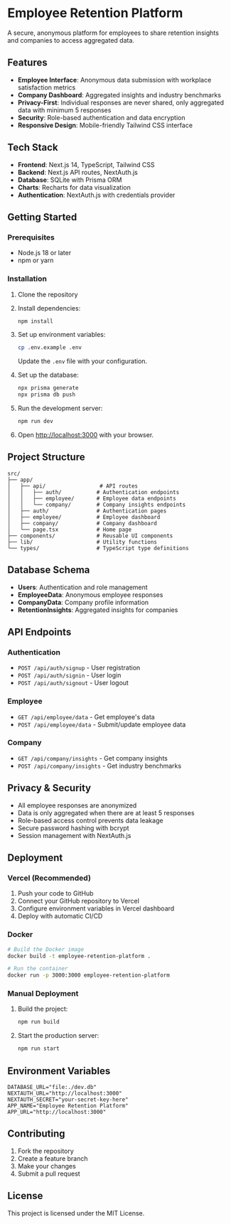 # Employee Retention Platform

A secure, anonymous platform for employees to share retention insights and companies to access aggregated data.

## Features

- **Employee Interface**: Anonymous data submission with workplace satisfaction metrics
- **Company Dashboard**: Aggregated insights and industry benchmarks
- **Privacy-First**: Individual responses are never shared, only aggregated data with minimum 5 responses
- **Security**: Role-based authentication and data encryption
- **Responsive Design**: Mobile-friendly Tailwind CSS interface

## Tech Stack

- **Frontend**: Next.js 14, TypeScript, Tailwind CSS
- **Backend**: Next.js API routes, NextAuth.js
- **Database**: SQLite with Prisma ORM
- **Charts**: Recharts for data visualization
- **Authentication**: NextAuth.js with credentials provider

## Getting Started

### Prerequisites

- Node.js 18 or later
- npm or yarn

### Installation

1. Clone the repository
2. Install dependencies:
   ```bash
   npm install
   ```

3. Set up environment variables:
   ```bash
   cp .env.example .env
   ```
   Update the `.env` file with your configuration.

4. Set up the database:
   ```bash
   npx prisma generate
   npx prisma db push
   ```

5. Run the development server:
   ```bash
   npm run dev
   ```

6. Open [http://localhost:3000](http://localhost:3000) with your browser.

## Project Structure

```
src/
├── app/
│   ├── api/                 # API routes
│   │   ├── auth/           # Authentication endpoints
│   │   ├── employee/       # Employee data endpoints
│   │   └── company/        # Company insights endpoints
│   ├── auth/               # Authentication pages
│   ├── employee/           # Employee dashboard
│   ├── company/            # Company dashboard
│   └── page.tsx            # Home page
├── components/             # Reusable UI components
├── lib/                    # Utility functions
└── types/                  # TypeScript type definitions
```

## Database Schema

- **Users**: Authentication and role management
- **EmployeeData**: Anonymous employee responses
- **CompanyData**: Company profile information
- **RetentionInsights**: Aggregated insights for companies

## API Endpoints

### Authentication
- `POST /api/auth/signup` - User registration
- `POST /api/auth/signin` - User login
- `POST /api/auth/signout` - User logout

### Employee
- `GET /api/employee/data` - Get employee's data
- `POST /api/employee/data` - Submit/update employee data

### Company
- `GET /api/company/insights` - Get company insights
- `POST /api/company/insights` - Get industry benchmarks

## Privacy & Security

- All employee responses are anonymized
- Data is only aggregated when there are at least 5 responses
- Role-based access control prevents data leakage
- Secure password hashing with bcrypt
- Session management with NextAuth.js

## Deployment

### Vercel (Recommended)

1. Push your code to GitHub
2. Connect your GitHub repository to Vercel
3. Configure environment variables in Vercel dashboard
4. Deploy with automatic CI/CD

### Docker

```bash
# Build the Docker image
docker build -t employee-retention-platform .

# Run the container
docker run -p 3000:3000 employee-retention-platform
```

### Manual Deployment

1. Build the project:
   ```bash
   npm run build
   ```

2. Start the production server:
   ```bash
   npm run start
   ```

## Environment Variables

```env
DATABASE_URL="file:./dev.db"
NEXTAUTH_URL="http://localhost:3000"
NEXTAUTH_SECRET="your-secret-key-here"
APP_NAME="Employee Retention Platform"
APP_URL="http://localhost:3000"
```

## Contributing

1. Fork the repository
2. Create a feature branch
3. Make your changes
4. Submit a pull request

## License

This project is licensed under the MIT License.
